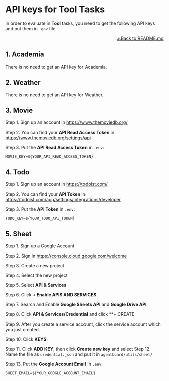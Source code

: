 # API keys for Tool Tasks
In order to evaluate in **Tool** tasks, you need to get the following API keys and put them in `.env` file.


<p align="right"> <a href="../README.md">🔙Back to README.md</a> </p>

## 1. Academia
There is no need to get an API key for Academia.

## 2. Weather
There is no need to get an API key for Weather.

## 3. Movie
Step 1. Sign up an account in https://www.themoviedb.org/

Step 2. You can find your **API Read Access Token** in https://www.themoviedb.org/settings/api

Step 3. Put the **API Read Access Token** in `.env`:
```shell
MOVIE_KEY=${YOUR_API_READ_ACCESS_TOKEN}
```

## 4. Todo
Step 1. Sign up an account in https://todoist.com/

Step 2. You can find your **API Token** in https://todoist.com/app/settings/integrations/developer

Step 3. Put the **API Token** in `.env`:
```shell
TODO_KEY=${YOUR_TODO_API_TOKEN}
```


## 5. Sheet

Step 1. Sign up a Google Account

Step 2. Sign in https://console.cloud.google.com/welcome

Step 3. Create a new project

Step 4. Select the new project

Step 5. Select **API & Services**


Step 6. Click **+ Enable APIS AND SERVICES**

Step 7. Search and Enable **Google Sheets API** and **Google Drive API**

Step 8. Click **API & Services/Credential** and click **+ CREATE 

Step 9. After you create a service account, click the service account which you just created.

Step 10.  Click **KEYS**.

Step 11.  Click **ADD KEY**, then click **Create new key** and select 
Step 12. Name the file as `credential.json` and put it in  `agentboard/utils/sheet/`

Step 13. Put the **Google Account Email** in  `.env`: 
```shell
SHEET_EMAIL=${YOUR_GOOGLE_ACCOUNT_EMAIL}
```
